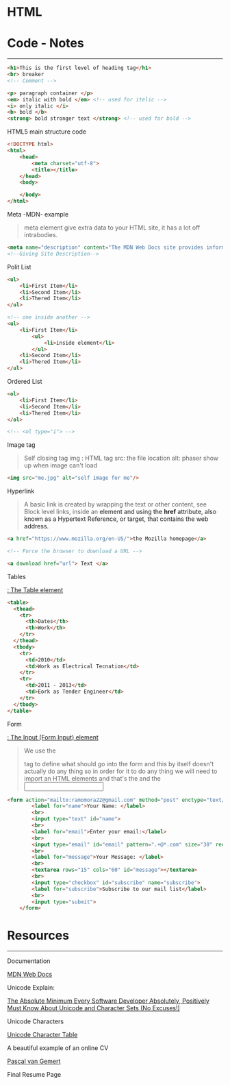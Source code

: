 # HTML

# Code - Notes

---

```html
<h1>This is the first level of heading tag</h1>
<br> breaker
<!-- Comment -->
```

```html
<p> paragraph container </p>
<em> italic with bold </em> <!-- used for itelic -->
<i> only italic </i>  
<b> bold </b>
<strong> bold stronger text </strong> <!-- used for bold -->
```

HTML5 main structure code

```html
<!DOCTYPE html>
<html>
    <head>
        <meta charset="utf-8">
        <title></title>
    </head>
    <body>

    </body>
</html>
```

Meta -MDN- example

> meta element give extra data to your HTML site,
it has a lot off intrabodies.

```html
<meta name="description" content="The MDN Web Docs site provides information about Open Web technologies including HTML, CSS, and APIs for both Web sites and progressive web apps. It also has some developer-oriented documentation for Mozilla products, such as Firefox Developer Tools.">
<!--Giving Site Description-->
```

Polit List

```html
<ul>
	<li>First Item</li>
	<li>Second Item</li>
	<li>Thered Item</li>
</ul>

<!-- one inside another -->
<ul>
	<li>First Item</li>
		<ul>
			<li>inside element</li>
		</ul>
	<li>Second Item</li>
	<li>Thered Item</li>
</ul>
```

Ordered List

```html
<ol>
	<li>First Item</li>
	<li>Second Item</li>
	<li>Thered Item</li>
</ol>

<!-- <ol type="i"> -->
```

Image tag

> Self closing tag
img : HTML tag
src: the file location
alt: phaser show up when image can't load

```html
<img src="me.jpg" alt="self image for me"/>
```

Hyperlink

> A basic link is created by wrapping the text or other content, see Block level links, inside an <a> element and using the **href** attribute, also known as a Hypertext Reference, or target, that contains the web address.

```html
<a href="https://www.mozilla.org/en-US/">the Mozilla homepage</a>

<!-- Force the browser to download a URL -->

<a download href="url"> Text </a>
```

Tables

[: The Table element](https://developer.mozilla.org/en-US/docs/Web/HTML/Element/table)

```html
<table>
  <thead>
    <tr>
      <th>Dates</th>
      <th>Work</th>
    </tr>
  </thead>
  <tbody>
    <tr>
      <td>2010</td>
      <td>Work as Electrical Tecnation</td>
    </tr>
    <tr>
      <td>2011 - 2013</td>
      <td>Eork as Tender Engineer</td>
    </tr>
  </tbody>
</table>
```

Form

[](https://developer.mozilla.org/en-US/docs/Web/HTML/Element/form)

[: The Input (Form Input) element](https://developer.mozilla.org/en-US/docs/Web/HTML/Element/input)

> We use the <form> tag to define what should  go into the form and this by itself doesn't actually do any thing so in order  for it to do any thing we will need to import an HTML elements and that's the <label> and the <input>

```html
<form action="mailto:ramomora22@gmail.com" method="post" enctype="text/plain">
        <label for="name">Your Name: </label>
        <br>
        <input type="text" id="name">
        <br>
        <label for="email">Enter your email:</label>
        <br>
        <input type="email" id="email" pattern=".+@*.com" size="30" required>
        <br>
        <label for="message">Your Message: </label>
        <br>
        <textarea rows="15" cols="60" id="message"></textarea>
        <br>
        <input type="checkbox" id="subscribe" name="subscribe">
        <label for="subscribe">Subscribe to our mail list</label>
        <br>
        <input type="submit">
    </form>
```

# Resources

---

Documentation

[MDN Web Docs](https://developer.mozilla.org/en-US/)

 

Unicode Explain:

[The Absolute Minimum Every Software Developer Absolutely, Positively Must Know About Unicode and Character Sets (No Excuses!)](https://www.joelonsoftware.com/2003/10/08/the-absolute-minimum-every-software-developer-absolutely-positively-must-know-about-unicode-and-character-sets-no-excuses/)

Unicode Characters

[Unicode Character Table](https://unicode-table.com/en/)

A beautiful example of an online CV

[Pascal van Gemert](http://www.pascalvangemert.nl/#/profile)

Final Resume Page